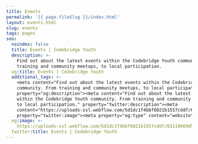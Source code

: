 ```yaml
---
title: Events
permalink: '{{ page.fileSlug }}/index.html'
layout: events.html
slug: events
tags: pages
seo:
  noindex: false
  title: Events | Cedebridge Youth
  description: >-
    Find out about the latest events within the Codebridge Youth community. From
    training and community meetups, to local participation.
  og:title: Events | Cedebridge Youth
  additional_tags: >-
    <meta content="Find out about the latest events within the Codebridge Youth
    community. From training and community meetups, to local participation."
    property="og:description"><meta content="Find out about the latest events
    within the Codebridge Youth community. From training and community meetups,
    to local participation." property="twitter:description"><meta
    content="https://uploads-ssl.webflow.com/5d1dc1f4bbf6021b1557cddf/63119669d5958116d59d4d35_5ebd22e28c3100736e3603e8_cby-gallery-home%20(7%20of%2011).webp"
    property="twitter:image"><meta property="og:type" content="website">
  og:image: >-
    https://uploads-ssl.webflow.com/5d1dc1f4bbf6021b1557cddf/63119669d5958116d59d4d35_5ebd22e28c3100736e3603e8_cby-gallery-home%20(7%20of%2011).webp
  twitter:title: Events | Cedebridge Youth
---
```



